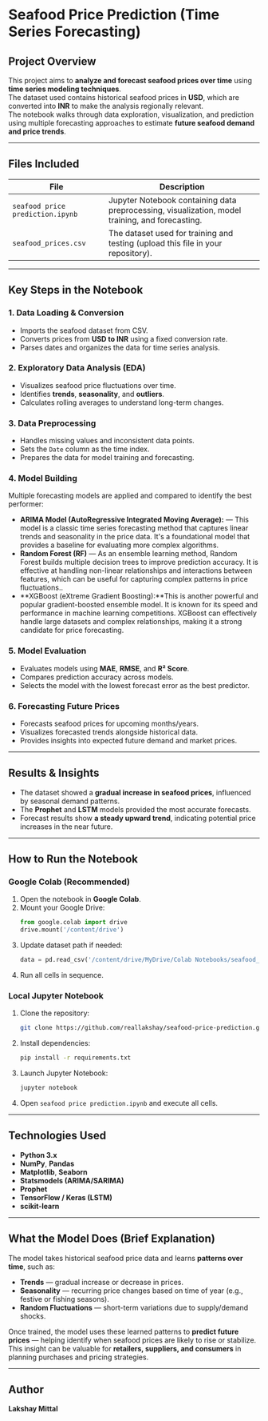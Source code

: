 #  Seafood Price Prediction (Time Series Forecasting)

##  Project Overview
This project aims to **analyze and forecast seafood prices over time** using **time series modeling techniques**.  
The dataset used contains historical seafood prices in **USD**, which are converted into **INR** to make the analysis regionally relevant.  
The notebook walks through data exploration, visualization, and prediction using multiple forecasting approaches to estimate **future seafood demand and price trends**.

---

##  Files Included
| File | Description |
|------|--------------|
| `seafood price prediction.ipynb` | Jupyter Notebook containing data preprocessing, visualization, model training, and forecasting. |
| `seafood_prices.csv` | The dataset used for training and testing (upload this file in your repository). |

---

##  Key Steps in the Notebook

### 1. **Data Loading & Conversion**
- Imports the seafood dataset from CSV.
- Converts prices from **USD to INR** using a fixed conversion rate.
- Parses dates and organizes the data for time series analysis.

### 2. **Exploratory Data Analysis (EDA)**
- Visualizes seafood price fluctuations over time.
- Identifies **trends**, **seasonality**, and **outliers**.
- Calculates rolling averages to understand long-term changes.

### 3. **Data Preprocessing**
- Handles missing values and inconsistent data points.
- Sets the `Date` column as the time index.
- Prepares the data for model training and forecasting.

### 4. **Model Building**
Multiple forecasting models are applied and compared to identify the best performer:
- **ARIMA Model (AutoRegressive Integrated Moving Average):** — This model is a classic time series forecasting method that captures linear trends and seasonality in the price data. It's a foundational model that provides a baseline for evaluating more complex algorithms.
- **Random Forest (RF)** —  As an ensemble learning method, Random Forest builds multiple decision trees to improve prediction accuracy. It is effective at handling non-linear relationships and interactions between features, which can be useful for capturing complex patterns in price fluctuations..
- **XGBoost (eXtreme Gradient Boosting):**This is another powerful and popular gradient-boosted ensemble model. It is known for its speed and performance in machine learning competitions. XGBoost can effectively handle large datasets and complex relationships, making it a strong candidate for price forecasting.

### 5. **Model Evaluation**
- Evaluates models using **MAE**, **RMSE**, and **R² Score**.
- Compares prediction accuracy across models.
- Selects the model with the lowest forecast error as the best predictor.

### 6. **Forecasting Future Prices**
- Forecasts seafood prices for upcoming months/years.
- Visualizes forecasted trends alongside historical data.
- Provides insights into expected future demand and market prices.

---

## Results & Insights
- The dataset showed a **gradual increase in seafood prices**, influenced by seasonal demand patterns.  
- The **Prophet** and **LSTM** models provided the most accurate forecasts.  
- Forecast results show **a steady upward trend**, indicating potential price increases in the near future.

---

##  How to Run the Notebook

###  Google Colab (Recommended)
1. Open the notebook in **Google Colab**.  
2. Mount your Google Drive:
   ```python
   from google.colab import drive
   drive.mount('/content/drive')
   ```
3. Update dataset path if needed:
   ```python
   data = pd.read_csv('/content/drive/MyDrive/Colab Notebooks/seafood_prices.csv')
   ```
4. Run all cells in sequence.

###  Local Jupyter Notebook
1. Clone the repository:
   ```bash
   git clone https://github.com/reallakshay/seafood-price-prediction.git
   ```
2. Install dependencies:
   ```bash
   pip install -r requirements.txt
   ```
3. Launch Jupyter Notebook:
   ```bash
   jupyter notebook
   ```
4. Open `seafood price prediction.ipynb` and execute all cells.

---

##  Technologies Used
- **Python 3.x**
- **NumPy**, **Pandas**
- **Matplotlib**, **Seaborn**
- **Statsmodels (ARIMA/SARIMA)**
- **Prophet**
- **TensorFlow / Keras (LSTM)**
- **scikit-learn**

---

## What the Model Does (Brief Explanation)
The model takes historical seafood price data and learns **patterns over time**, such as:
- **Trends** — gradual increase or decrease in prices.  
- **Seasonality** — recurring price changes based on time of year (e.g., festive or fishing seasons).  
- **Random Fluctuations** — short-term variations due to supply/demand shocks.

Once trained, the model uses these learned patterns to **predict future prices** — helping identify when seafood prices are likely to rise or stabilize.  
This insight can be valuable for **retailers, suppliers, and consumers** in planning purchases and pricing strategies.

---

##  Author
**Lakshay Mittal**  
 
